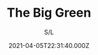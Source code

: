 ---
id: '2000d19b-e9c4-4214-892a-64c47396e0d6'
type: 'movie' # Filme, Série, Anime
title: "The Big Green"
synopsis: []
originalTitle: "The Big Green"
date: '2021-04-05T22:31:40.000Z'
update: '2021-04-05T22:31:40.000Z'
releaseDate: '1995-09-29T03:00:00.000Z'
imdb:
  rating: '5.6' # 8.5
  id: '' # tt0470752
duration: '1h 40m'
trailer:
  urls: [
    'uBOsdyx6V6M',
  ]
tags: ['1080p']
genre: ['Ação', 'Aventura', 'Comédia'] #
quality: 'WEB-DL 1080p' # BluRay, WEB-DL, HDTV, WEB-DL4K, WEB-DLe
format: 'Mkv' # MKV, MP4, TS
audio: 'Português, Inglês' # Dublado, Legendado, Dual Audio, Dub & Leg
subtitle: 'S/L' # Português, inglês,
size: '2.06 GB' # 4.8 GB
audioQuality: 10
videoQuality: 10
directors: []
#  - name: 'Lana Wachowski'
#    image: ''
#  - name: 'Lilly Wachowski'
#    image: ''
cast: []
#  - name: 'Keanu Reeves'
#    image: ''
#    characterName: 'Neo'
writers: []
#  - name: ''
#    image: ''
maturityRating:
  age: '' # L , 10, 12, 14, 16, 18
  topics: [''] # Violence, Illegal drugs, Inappropriate Language, Legal Drugs, Sexual Content, Extreme Violence
###########################################
download:
  
  - url: 'magnet:?xt=urn:btih:94FC4A37ADC41B6BE8F1DCF9A059C3801A322AC3&dn=Pisando%20na%20Bola%201995%201080p%20webdl%20DUAL%20-%20WWW.LAPUMiAFiLMES.COM.mkv&tr=http%3a%2f%2fmgtracker.org%3a2710%2fannounce&tr=udp%3a%2f%2fp4p.arenabg.com%3a1337%2fannounce&tr=udp%3a%2f%2ftracker.opentrackr.org%3a1337%2fannounce&tr=udp%3a%2f%2ftracker.coppersurfer.tk%3a6969%2fannounce&tr=http%3a%2f%2ftracker1.wasabii.com.tw%3a6969%2fannounce'
    resolution: '1080p' # 720p, 1080p, 4K,
    audio: 'Dual Áudio' # Dublado, Legendado, Dual Audio
    size: '' # 4.8 GB
    quality: '' # BluRay, WEB-DL
    format: '' # MKV
images:
  cover: '/assets/movies/the-big-green.jpg'
  background: '/assets/movies/'
---